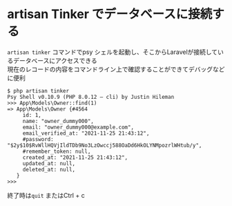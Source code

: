 # artisan Tinker でデータベースに接続する
`artisan tinker` コマンドでpsy シェルを起動し、そこからLaravelが接続しているデータベースにアクセスできる  
現在のレコードの内容をコマンドライン上で確認することができてデバッグなどに便利

```
$ php artisan tinker
Psy Shell v0.10.9 (PHP 8.0.12 — cli) by Justin Hileman
>>> App\Models\Owner::find(1)
=> App\Models\Owner {#4564
     id: 1,
     name: "owner_dummy000",
     email: "owner_dummy000@example.com",
     email_verified_at: "2021-11-25 21:43:12",
     #password: "$2y$10$RvWllHQVjIldTDb9No3LzOwccj588OaDd6HkOLYNMpozrlWHtub/y",
     #remember_token: null,
     created_at: "2021-11-25 21:43:12",
     updated_at: null,
     deleted_at: null,
   }
>>>
```
終了時は`quit` またはCtrl + c
